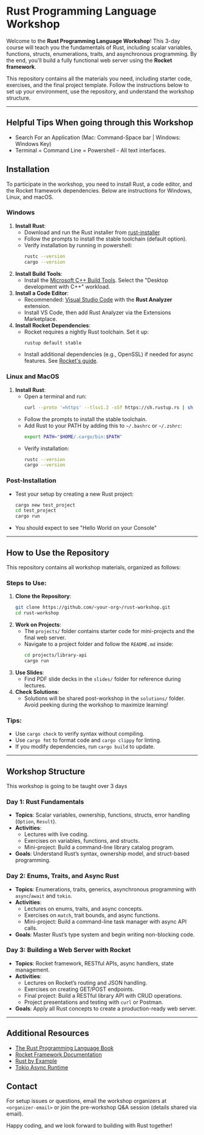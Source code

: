 # Rust Programming Language Workshop

Welcome to the **Rust Programming Language Workshop**! This 3-day course will teach you the fundamentals of Rust, including scalar variables, functions, structs, enumerations, traits, and asynchronous programming. By the end, you'll build a fully functional web server using the **Rocket framework**.

This repository contains all the materials you need, including starter code, exercises, and the final project template. Follow the instructions below to set up your environment, use the repository, and understand the workshop structure.

---

## Helpful Tips When going through this Workshop
- Search For an Application (Mac: Command-Space bar | Windows: Windows Key)
- Terminal = Command Line = Powershell - All text interfaces.

## Installation

To participate in the workshop, you need to install Rust, a code editor, and the Rocket framework dependencies. Below are instructions for Windows, Linux, and macOS.

### Windows
1. **Install Rust**:
   - Download and run the Rust installer from [rust-installer](https://static.rust-lang.org/rustup/dist/i686-pc-windows-gnu/rustup-init.exe)
   - Follow the prompts to install the stable toolchain (default option).
   - Verify installation by running in powershell:
     ```bash
     rustc --version
     cargo --version
     ```
2. **Install Build Tools**:
   - Install the [Microsoft C++ Build Tools](https://visualstudio.microsoft.com/visual-cpp-build-tools/). Select the "Desktop development with C++" workload.
3. **Install a Code Editor**:
   - Recommended: [Visual Studio Code](https://code.visualstudio.com/) with the **Rust Analyzer** extension.
   - Install VS Code, then add Rust Analyzer via the Extensions Marketplace.
4. **Install Rocket Dependencies**:
   - Rocket requires a nightly Rust toolchain. Set it up:
     ```bash
     rustup default stable
     ```
   - Install additional dependencies (e.g., OpenSSL) if needed for async features. See [Rocket's guide](https://rocket.rs/guide/master/getting-started/).

### Linux and MacOS
1. **Install Rust**:
   - Open a terminal and run:
     ```bash
     curl --proto '=https' --tlsv1.2 -sSf https://sh.rustup.rs | sh
     ```
   - Follow the prompts to install the stable toolchain.
   - Add Rust to your PATH by adding this to `~/.bashrc` or `~/.zshrc`:
     ```bash
     export PATH="$HOME/.cargo/bin:$PATH"
     ```
   - Verify installation:
     ```bash
     rustc --version
     cargo --version
     ```
### Post-Installation
- Test your setup by creating a new Rust project:
  ```bash
  cargo new test_project
  cd test_project
  cargo run
  ```
- You should expect to see "Hello World on your Console"

---

## How to Use the Repository

This repository contains all workshop materials, organized as follows:

### Steps to Use:
1. **Clone the Repository**:
   ```bash
   git clone https://github.com/<your-org>/rust-workshop.git
   cd rust-workshop
   ```
3. **Work on Projects**:
   - The `projects/` folder contains starter code for mini-projects and the final web server.
   - Navigate to a project folder and follow the `README.md` inside:
     ```bash
     cd projects/library-api
     cargo run
     ```
4. **Use Slides**:
   - Find PDF slide decks in the `slides/` folder for reference during lectures.
5. **Check Solutions**:
   - Solutions will be shared post-workshop in the `solutions/` folder. Avoid peeking during the workshop to maximize learning!

### Tips:
- Use `cargo check` to verify syntax without compiling.
- Use `cargo fmt` to format code and `cargo clippy` for linting.
- If you modify dependencies, run `cargo build` to update.

---

## Workshop Structure

This workshop is going to be taught over 3 days

### Day 1: Rust Fundamentals
- **Topics**: Scalar variables, ownership, functions, structs, error handling (`Option`, `Result`).
- **Activities**:
  - Lectures with live coding.
  - Exercises on variables, functions, and structs.
  - Mini-project: Build a command-line library catalog program.
- **Goals**: Understand Rust’s syntax, ownership model, and struct-based programming.

### Day 2: Enums, Traits, and Async Rust
- **Topics**: Enumerations, traits, generics, asynchronous programming with `async`/`await` and `tokio`.
- **Activities**:
  - Lectures on enums, traits, and async concepts.
  - Exercises on `match`, trait bounds, and async functions.
  - Mini-project: Build a command-line task manager with async API calls.
- **Goals**: Master Rust’s type system and begin writing non-blocking code.

### Day 3: Building a Web Server with Rocket
- **Topics**: Rocket framework, RESTful APIs, async handlers, state management.
- **Activities**:
  - Lectures on Rocket’s routing and JSON handling.
  - Exercises on creating GET/POST endpoints.
  - Final project: Build a RESTful library API with CRUD operations.
  - Project presentations and testing with `curl` or Postman.
- **Goals**: Apply all Rust concepts to create a production-ready web server.

---

## Additional Resources
- [The Rust Programming Language Book](https://doc.rust-lang.org/book/)
- [Rocket Framework Documentation](https://rocket.rs/v0.5/)
- [Rust by Example](https://doc.rust-lang.org/rust-by-example/)
- [Tokio Async Runtime](https://tokio.rs/)

## Contact
For setup issues or questions, email the workshop organizers at `<organizer-email>` or join the pre-workshop Q&A session (details shared via email).

Happy coding, and we look forward to building with Rust together!

